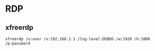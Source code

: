 # RDP

## xfreerdp

```
xfreerdp /u:user /v:192.168.1.1 /log-level:DEBUG /w:1920 /h:1000 /p:password
```
